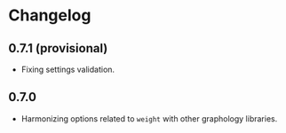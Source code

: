 # Changelog

## 0.7.1 (provisional)

- Fixing settings validation.

## 0.7.0

- Harmonizing options related to `weight` with other graphology libraries.
